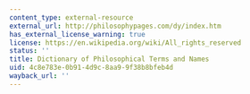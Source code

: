 ```yaml
---
content_type: external-resource
external_url: http://philosophypages.com/dy/index.htm
has_external_license_warning: true
license: https://en.wikipedia.org/wiki/All_rights_reserved
status: ''
title: Dictionary of Philosophical Terms and Names
uid: 4c8e783e-0b91-4d9c-8aa9-9f38b8bfeb4d
wayback_url: ''
---
```

